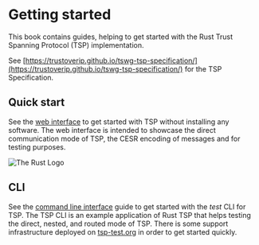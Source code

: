 # Getting started

This book contains guides, helping to get started with the
Rust Trust Spanning Protocol (TSP) implementation.

See [https://trustoverip.github.io/tswg-tsp-specification/](https://trustoverip.github.io/tswg-tsp-specification/) for the TSP Specification.

## Quick start

See the [web interface](./web-interface.md) to get started with TSP without installing
any software. The web interface is intended to showcase the direct communication mode of TSP,
the CESR encoding of messages and for testing purposes.

![The Rust Logo](./images/tsp-test.org.png)

## CLI

See the [command line interface](./cli/index.md) guide to get started
with the _test_ CLI for TSP.
The TSP CLI is an example application of Rust TSP that helps testing
the direct, nested, and routed mode of TSP.
There is some support infrastructure deployed on [tsp-test.org](https://tsp-test.org) in order
to get started quickly.
